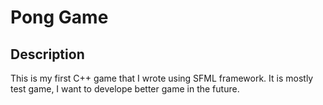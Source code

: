 # Pong Game

## Description
This is my first C++ game that I wrote using SFML framework. It is mostly test game, I want to develope better game in the future.